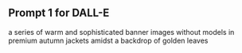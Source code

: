 ## Prompt 1  for DALL-E
a series of warm and sophisticated banner images without models in premium autumn jackets amidst a backdrop of golden leaves

